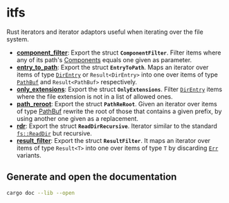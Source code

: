 # itfs

Rust iterators and iterator adaptors useful when iterating over the file system.

-   **[component_filter]**: Export the struct **`ComponentFilter`**. Filter items where any of its
    path's [Components][Components] equals one given as parameter.
-   **[entry_to_path]**: Export the struct **`EntryToPath`**. Maps an iterator over items of type
    [`DirEntry`][DirEntry] or `Result<DirEntry>` into one over items of type [`PathBuf`][PathBuf]
    and `Result<PathBuf>` respectively.
-   **[only_extensions]**: Export the struct **`OnlyExtensions`**. Filter [`DirEntry`][DirEntry]
    items where the file extension is not in a list of allowed ones.
-   **[path_reroot]**: Export the struct **`PathReRoot`**. Given an iterator over items of type
    [PathBuf] rewrite the root of those that contains a given prefix, by using another one given as
    a replacement.
-   **[rdr]**: Export the struct **`ReadDirRecursive`**. Iterator similar to the standard
    [`fs::ReadDir`][ReadDir] but recursive.
-   **[result_filter]**: Export the struct **`ResultFilter`**. It maps an iterator over items of
    type `Result<T>` into one over items of type `T` by discarding [`Err`][Err] variants.

## Generate and open the documentation

```bash
cargo doc --lib --open
```

[component_filter]: ./src/component_filter.rs
[entry_to_path]: ./src/entry_to_path.rs
[only_extensions]: ./src/only_extensions.rs
[path_reroot]: ./src/path_reroot.rs
[rdr]: ./src/rdr.rs
[result_filter]: ./src/result_filter.rs
[DirEntry]: https://doc.rust-lang.org/std/fs/struct.DirEntry.html
[PathBuf]: https://doc.rust-lang.org/std/path/struct.PathBuf.html
[ReadDir]: https://doc.rust-lang.org/std/fs/struct.ReadDir.html
[Err]: https://doc.rust-lang.org/core/result/enum.Result.html#variant.Err
[components]: https://doc.rust-lang.org/stable/std/path/struct.Components.html
